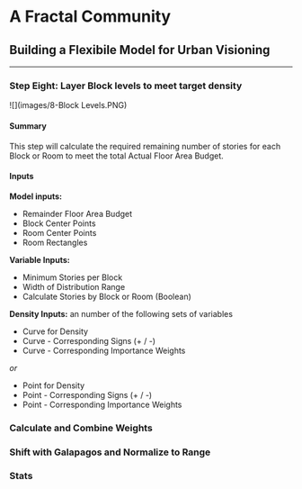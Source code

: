 # A Fractal Community
## Building a Flexibile Model for Urban Visioning
---

### Step Eight: Layer Block levels to meet target density
![](images/8-Block Levels.PNG)
#### Summary
This step will calculate the required remaining number of stories for each Block or Room to meet the total Actual Floor Area Budget. 

#### Inputs
**Model inputs:**
- Remainder Floor Area Budget
- Block Center Points
- Room Center Points
- Room Rectangles

**Variable Inputs:**
- Minimum Stories per Block
- Width of Distribution Range
- Calculate Stories by Block or Room (Boolean)

**Density Inputs:** an number of the following sets of variables
- Curve for Density
- Curve - Corresponding Signs (+ / -)
- Curve - Corresponding Importance Weights

*or*
- Point for Density
- Point - Corresponding Signs (+ / -)
- Point - Corresponding Importance Weights

### Calculate and Combine Weights


### Shift with Galapagos and Normalize to Range


### Stats

